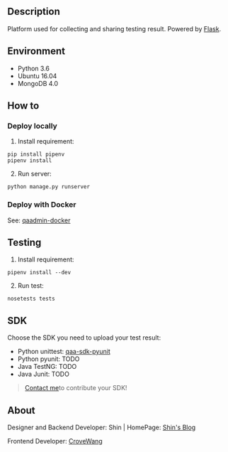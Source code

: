 ## Description

Platform used for collecting and sharing testing result. Powered by [Flask](https://github.com/pallets/flask).

## Environment

- Python 3.6
- Ubuntu 16.04
- MongoDB 4.0

## How to

### Deploy locally

1. Install requirement:
```
pip install pipenv
pipenv install
```

2. Run server:
```
python manage.py runserver
```

### Deploy with Docker

See: [qaadmin-docker](https://github.com/intest-tech/qaadmin-docker)

## Testing

1. Install requirement:
```
pipenv install --dev
```

2. Run test:
```
nosetests tests
```

## SDK

Choose the SDK you need to upload your test result:

- Python unittest: [qaa-sdk-pyunit](https://github.com/intest-tech/qaa-sdk-pyunit)
- Python pyunit: TODO
- Java TestNG: TODO
- Java Junit: TODO

> [Contact me](mailto:ityoung@foxmail.com)to contribute your SDK!

## About

Designer and Backend Developer: Shin | HomePage: [Shin's Blog](https://intest.tech)

Frontend Developer: [CroveWang](https://github.com/orgs/intest-tech/people/MinistryWJW)
